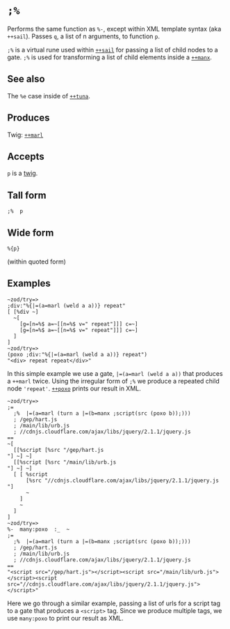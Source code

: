 `;%`
====

Performs the same function as `%-`, except within XML template syntax
(aka `++sail`). Passes `q`, a list of n arguments, to function `p`.


`;%` is a virtual rune used within [`++sail`]() for passing a list of
child nodes to a gate. `;%` is used for transforming a list of child
elements inside a [`++manx`]().

See also
--------

The `%e` case inside of [`++tuna`]().

Produces
--------

Twig: [`++marl`]()

Accepts
-------

`p` is a [twig]().

Tall form
---------

    ;%  p

Wide form
---------

    %{p}

(within quoted form)

Examples
--------

    ~zod/try=> 
    ;div:"%{|=(a=marl (weld a a))} repeat"
    [ [%div ~]
      ~[
        [g=[n=%$ a=~[[n=%$ v=" repeat"]]] c=~]
        [g=[n=%$ a=~[[n=%$ v=" repeat"]]] c=~]
      ]
    ]
    ~zod/try=> 
    (poxo ;div:"%{|=(a=marl (weld a a))} repeat")
    "<div> repeat repeat</div>"

In this simple example we use a gate, `|=(a=marl (weld a a))` that
produces a `++marl` twice. Using the irregular form of `;%` we produce a
repeated child node `'repeat'`. [`++poxo`]() prints our result in XML.

    ~zod/try=> 
    ;=
      ;%  |=(a=marl (turn a |=(b=manx ;script(src (poxo b));)))
      ; /gep/hart.js
      ; /main/lib/urb.js
      ; //cdnjs.cloudflare.com/ajax/libs/jquery/2.1.1/jquery.js
    ==
    ~[
      [[%script [%src "/gep/hart.js
    "] ~] ~]
      [[%script [%src "/main/lib/urb.js
    "] ~] ~]
      [ [ %script
          [%src "//cdnjs.cloudflare.com/ajax/libs/jquery/2.1.1/jquery.js
    "]
          ~
        ]
        ~
      ]
    ]
    ~zod/try=> 
    %-  many:poxo  :_  ~
    ;=
      ;%  |=(a=marl (turn a |=(b=manx ;script(src (poxo b));)))
      ; /gep/hart.js
      ; /main/lib/urb.js
      ; //cdnjs.cloudflare.com/ajax/libs/jquery/2.1.1/jquery.js
    ==
    "<script src="/gep/hart.js"></script><script src="/main/lib/urb.js"></script><script src="//cdnjs.cloudflare.com/ajax/libs/jquery/2.1.1/jquery.js"></script>" 

Here we go through a similar example, passing a list of urls for a
script tag to a gate that produces a `<script>` tag. Since we produce
multiple tags, we use `many:poxo` to print our result as XML.
